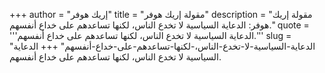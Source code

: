 +++
author = "إريك هوفر"
title = "مقولة إريك هوفر"
description = "مقولة إريك هوفر: الدعاية السياسية لا تخدع الناس، لكنها تساعدهم على خداع أنفسهم."
quote = '''الدعاية السياسية لا تخدع الناس، لكنها تساعدهم على خداع أنفسهم.'''
slug = "الدعاية-السياسية-لا-تخدع-الناس،-لكنها-تساعدهم-على-خداع-أنفسهم"
+++
الدعاية السياسية لا تخدع الناس، لكنها تساعدهم على خداع أنفسهم.
